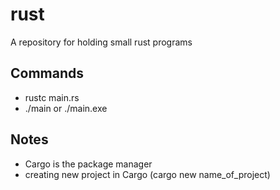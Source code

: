 # rust

A repository for holding small rust programs

## Commands

- rustc main.rs
- ./main or ./main.exe

## Notes

- Cargo is the package manager
- creating new project in Cargo (cargo new name_of_project)
